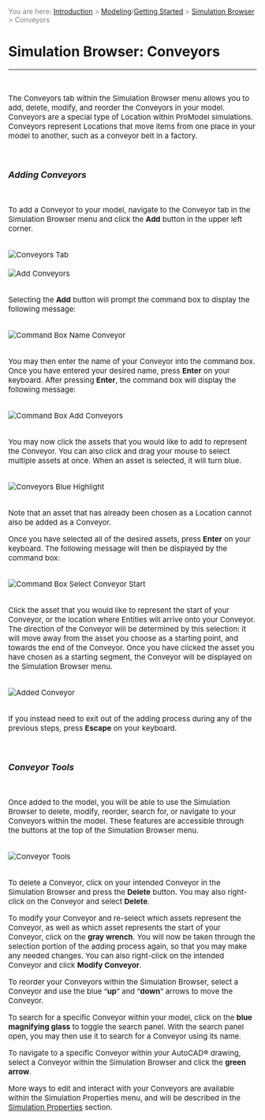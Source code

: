 ﻿<span style="color:grey">
<span style="font-size:14px">

You are here: [Introduction](/pmacad/help/topic?page=Help/Docs/PMADHelpHome.md) > [Modeling](/pmacad/help/topic?page=Help/Docs/Modeling/Modeling.md)/[Getting Started](/pmacad/help/topic?page=Help/Docs/GettingStarted/GettingStarted.md) > [Simulation Browser](/pmacad/help/topic?page=Help/Docs/Modeling/SimulationBrowser/Simulation_Browser.md) > Conveyors

</span>
</span></span>

# **Simulation Browser: Conveyors**  
***
<span style="font-size:15px">
<br>

The Conveyors tab within the Simulation Browser menu allows you to add, delete, modify, and reorder the Conveyors in your model. 
Conveyors are a special type of Location within ProModel simulations. 
Conveyors represent Locations that move items from one place in your model to another, such as a conveyor belt in a factory. 

<br>

### _Adding Conveyors_
<br>

To add a Conveyor to your model, navigate to the Conveyor tab in the Simulation Browser menu and click the **Add** button in the upper left corner. 

<br>

<img src="Conveyors_Tab.png" alt="Conveyors Tab">

<br>
<br>

<img src="Add_Conveyors.png" alt="Add Conveyors">

<br>
<br>

Selecting the **Add** button will prompt the command box to display the following message: 

<br>

<img src="CB_Name_Conveyor.png" alt="Command Box Name Conveyor">

<br>
<br>

You may then enter the name of your Conveyor into the command box. 
Once you have entered your desired name, press **Enter** on your keyboard.
After pressing **Enter**, the command box will display the following message: 

<br>

<img src="CB_Add_Conveyors.png" alt="Command Box Add Conveyors">

<br>
<br>

You may now click the assets that you would like to add to represent the Conveyor. 
You can also click and drag your mouse to select multiple assets at once. 
When an asset is selected, it will turn blue.

<br>

<img src="Conveyors_Blue_Highlight.png" alt="Conveyors Blue Highlight">

<br>
<br>

Note that an asset that has already been chosen as a Location cannot also be added as a Conveyor. 

Once you have selected all of the desired assets, press **Enter** on your keyboard. 
The following message will then be displayed by the command box: 

<br>

<img src="CB_Conveyor_Start.png" alt="Command Box Select Conveyor Start">

<br>
<br>

Click the asset that you would like to represent the start of your Conveyor, or the location where Entities will arrive onto your Conveyor. 
The direction of the Conveyor will be determined by this selection: it will move away from the asset you choose as a starting point, and towards the end of the Conveyor. 
Once you have clicked the asset you have chosen as a starting segment, the Conveyor will be displayed on the Simulation Browser menu. 

<br>

<img src="Added_Conveyor.png" alt="Added Conveyor">

<br>
<br>

If you instead need to exit out of the adding process during any of the previous steps, press **Escape** on your keyboard. 

<br>

### _Conveyor Tools_
<br>

Once added to the model, you will be able to use the Simulation Browser to delete, modify, reorder, search for, or navigate to your Conveyors within the model. 
These features are accessible through the buttons at the top of the Simulation Browser menu. 

<br>

<img src="Conveyor_Tools.png" alt="Conveyor Tools">

<br>
<br>

To delete a Conveyor, click on your intended Conveyor in the Simulation Browser and press the **Delete** button. 
You may also right-click on the Conveyor and select **Delete**. 

To modify your Conveyor and re-select which assets represent the Conveyor, as well as which asset represents the start of your Conveyor, click on the **gray wrench**. 
You will now be taken through the selection portion of the adding process again, so that you may make any needed changes. 
You can also right-click on the intended Conveyor and click **Modify Conveyor**.

To reorder your Conveyors within the Simulation Browser, select a Conveyor and use the blue “**up**” and “**down**” arrows to move the Conveyor. 
 
To search for a specific Conveyor within your model, click on the **blue magnifying glass** to toggle the search panel. 
With the search panel open, you may then use it to search for a Conveyor using its name. 

To navigate to a specific Conveyor within your AutoCAD® drawing, select a Conveyor within the Simulation Browser and click the **green arrow**.

More ways to edit and interact with your Conveyors are available within the Simulation Properties menu, and will be described in the [Simulation Properties](/pmacad/help/topic?page=Help/Docs/Modeling/SimulationProperties/Simulation_Properties.md) section.

</span>


